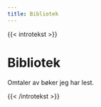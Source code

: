 ```yaml
---
title: Bibliotek
---
```


{{< introtekst >}}
<h1>Bibliotek</h1>
<p class="ingress">Omtaler av bøker jeg har lest.</p>
{{< /introtekst >}}
